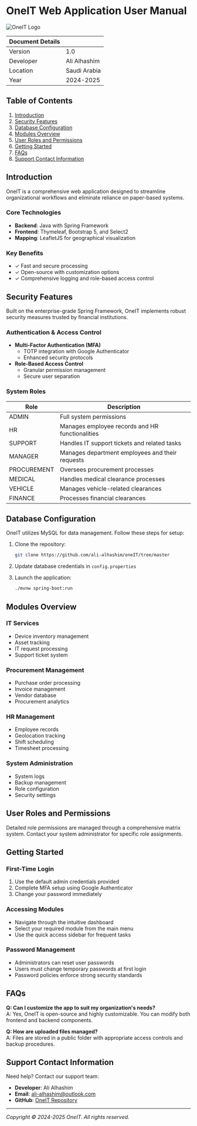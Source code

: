 # OneIT Web Application User Manual

![OneIT Logo](/Users/ali/Documents/MyJava/oneIT/oneIT/src/main/resources/static/img/dark.jpg)

| Document Details |             |
|-----------------|-------------|
| Version         | 1.0         |
| Developer       | Ali Alhashim |
| Location        | Saudi Arabia |
| Year           | 2024-2025    |

## Table of Contents
1. [Introduction](#introduction)
2. [Security Features](#security-features)
3. [Database Configuration](#database-configuration)
4. [Modules Overview](#modules-overview)
5. [User Roles and Permissions](#user-roles-and-permissions)
6. [Getting Started](#getting-started)
7. [FAQs](#faqs)
8. [Support Contact Information](#support-contact-information)

## Introduction

OneIT is a comprehensive web application designed to streamline organizational workflows and eliminate reliance on paper-based systems.

### Core Technologies
- **Backend**: Java with Spring Framework
- **Frontend**: Thymeleaf, Bootstrap 5, and Select2
- **Mapping**: LeafletJS for geographical visualization

### Key Benefits
- ✓ Fast and secure processing
- ✓ Open-source with customization options
- ✓ Comprehensive logging and role-based access control

## Security Features

Built on the enterprise-grade Spring Framework, OneIT implements robust security measures trusted by financial institutions.

### Authentication & Access Control
- **Multi-Factor Authentication (MFA)**
  - TOTP integration with Google Authenticator
  - Enhanced security protocols
- **Role-Based Access Control**
  - Granular permission management
  - Secure user separation

### System Roles
| Role | Description |
|------|-------------|
| ADMIN | Full system permissions |
| HR | Manages employee records and HR functionalities |
| SUPPORT | Handles IT support tickets and related tasks |
| MANAGER | Manages department employees and their requests |
| PROCUREMENT | Oversees procurement processes |
| MEDICAL | Handles medical clearance processes |
| VEHICLE | Manages vehicle-related clearances |
| FINANCE | Processes financial clearances |

## Database Configuration

OneIT utilizes MySQL for data management. Follow these steps for setup:

1. Clone the repository:
   ```bash
   git clone https://github.com/ali-alhashim/oneIT/tree/master
   ```

2. Update database credentials in `config.properties`

3. Launch the application:
   ```bash
   ./mvnw spring-boot:run
   ```

## Modules Overview

### IT Services
- Device inventory management
- Asset tracking
- IT request processing
- Support ticket system

### Procurement Management
- Purchase order processing
- Invoice management
- Vendor database
- Procurement analytics

### HR Management
- Employee records
- Geolocation tracking
- Shift scheduling
- Timesheet processing

### System Administration
- System logs
- Backup management
- Role configuration
- Security settings

## User Roles and Permissions

Detailed role permissions are managed through a comprehensive matrix system. Contact your system administrator for specific role assignments.

## Getting Started

### First-Time Login
1. Use the default admin credentials provided
2. Complete MFA setup using Google Authenticator
3. Change your password immediately

### Accessing Modules
- Navigate through the intuitive dashboard
- Select your required module from the main menu
- Use the quick access sidebar for frequent tasks

### Password Management
- Administrators can reset user passwords
- Users must change temporary passwords at first login
- Password policies enforce strong security standards

## FAQs

**Q: Can I customize the app to suit my organization's needs?**  
A: Yes, OneIT is open-source and highly customizable. You can modify both frontend and backend components.

**Q: How are uploaded files managed?**  
A: Files are stored in a public folder with appropriate access controls and backup procedures.

## Support Contact Information

Need help? Contact our support team:

- **Developer**: Ali Alhashim
- **Email**: ali-alhashim@outlook.com
- **GitHub**: [OneIT Repository](https://github.com/ali-alhashim/oneIT/tree/master)

---

*Copyright © 2024-2025 OneIT. All rights reserved.*
